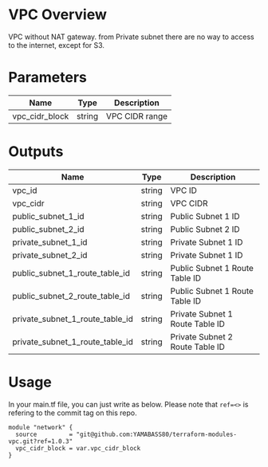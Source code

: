 # VPC Overview
VPC without NAT gateway. from Private subnet there are no way to access to the internet, except for S3.

# Parameters
|  Name  |  Type  | Description  |
| ---- | ---- | ---- |
|  vpc_cidr_block  |  string  | VPC CIDR range  |

# Outputs
|  Name  |  Type  | Description  |
| ---- | ---- | ---- |
|  vpc_id  |  string  | VPC ID  |
|  vpc_cidr  |  string  | VPC CIDR  |
|  public_subnet_1_id  |  string  | Public Subnet 1 ID  |
|  public_subnet_2_id  |  string  | Public Subnet 2 ID  |
|  private_subnet_1_id |  string  | Private Subnet 1 ID  |
|  private_subnet_2_id  |  string  | Private Subnet 1 ID  |
|  public_subnet_1_route_table_id  |  string  | Public Subnet 1 Route Table ID  |
|  public_subnet_2_route_table_id  |  string  | Public Subnet 1 Route Table ID  |
|  private_subnet_1_route_table_id |  string  | Private Subnet 1 Route Table ID |
|  private_subnet_1_route_table_id |  string  | Private Subnet 2 Route Table ID  |

# Usage

In your main.tf file, you can just write as below.
Please note that `ref=<>` is refering to the commit tag on this repo.

```hcl
module "network" {
  source         = "git@github.com:YAMABASS80/terraform-modules-vpc.git?ref=1.0.3"
  vpc_cidr_block = var.vpc_cidr_block
}
```

